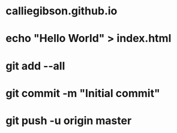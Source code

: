 # calliegibson.github.io
# echo "Hello World" > index.html
# git add --all
# git commit -m "Initial commit"
# git push -u origin master
